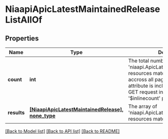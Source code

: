 # NiaapiApicLatestMaintainedReleaseListAllOf

## Properties
Name | Type | Description | Notes
------------ | ------------- | ------------- | -------------
**count** | **int** | The total number of &#39;niaapi.ApicLatestMaintainedRelease&#39; resources matching the request, accross all pages. The &#39;Count&#39; attribute is included when the HTTP GET request includes the &#39;$inlinecount&#39; parameter. | [optional] 
**results** | [**[NiaapiApicLatestMaintainedRelease], none_type**](NiaapiApicLatestMaintainedRelease.md) | The array of &#39;niaapi.ApicLatestMaintainedRelease&#39; resources matching the request. | [optional] 

[[Back to Model list]](../README.md#documentation-for-models) [[Back to API list]](../README.md#documentation-for-api-endpoints) [[Back to README]](../README.md)



